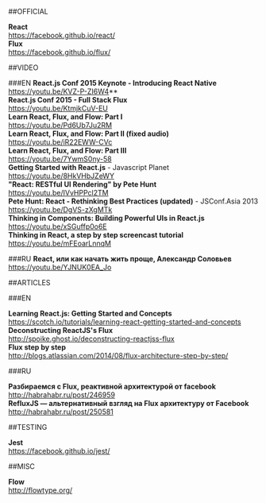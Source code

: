 ##OFFICIAL

**React**  
https://facebook.github.io/react/  
**Flux**  
https://facebook.github.io/flux/

##VIDEO

###EN
**React.js Conf 2015 Keynote - Introducing React Native**  
https://youtu.be/KVZ-P-ZI6W4**  
**React.js Conf 2015 - Full Stack Flux**  
https://youtu.be/KtmjkCuV-EU  
**Learn React, Flux, and Flow: Part I**  
https://youtu.be/Pd6Ub7Ju2RM  
**Learn React, Flux, and Flow: Part II (fixed audio)**  
https://youtu.be/iR22EWW-CVc  
**Learn React, Flux, and Flow: Part III**  
https://youtu.be/7YwmS0ny-58  
**Getting Started with React.js** - Javascript Planet  
https://youtu.be/8HkVHbJZeWY  
**"React: RESTful UI Rendering" by Pete Hunt**  
https://youtu.be/IVvHPPcl2TM  
**Pete Hunt: React - Rethinking Best Practices (updated)** - JSConf.Asia 2013  
https://youtu.be/DgVS-zXgMTk  
**Thinking in Components: Building Powerful UIs in React.js**  
https://youtu.be/xSGuffp0o6E  
**Thinking in React, a step by step screencast tutorial**  
https://youtu.be/mFEoarLnnqM  

###RU
**React, или как начать жить проще, Александр Соловьев**  
https://youtu.be/YJNUK0EA_Jo  


##ARTICLES

###EN

**Learning React.js: Getting Started and Concepts**  
https://scotch.io/tutorials/learning-react-getting-started-and-concepts  
**Deconstructing ReactJS's Flux**  
http://spoike.ghost.io/deconstructing-reactjss-flux  
**Flux step by step**  
http://blogs.atlassian.com/2014/08/flux-architecture-step-by-step/  

###RU

**Разбираемся с Flux, реактивной архитектурой от facebook**  
http://habrahabr.ru/post/246959  
**RefluxJS — альтернативный взгляд на Flux архитектуру от Facebook**  
http://habrahabr.ru/post/250581  


##TESTING

**Jest**  
https://facebook.github.io/jest/  

##MISC

**Flow**  
http://flowtype.org/